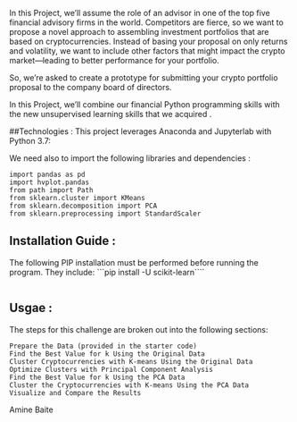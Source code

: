 In this Project, we’ll assume the role of an advisor in one of the top five financial advisory firms in the world. Competitors are fierce, so we want to propose a novel approach to assembling investment portfolios that are based on cryptocurrencies. Instead of basing your proposal on only returns and volatility, we want to include other factors that might impact the crypto market—leading to better performance for your portfolio.

So, we’re asked to create a prototype for submitting your crypto portfolio proposal to the company board of directors.

In this Project, we’ll combine our financial Python programming skills with the new unsupervised learning skills that we acquired .

##Technologies : This project leverages Anaconda and Jupyterlab with Python 3.7:

We need also to import the following libraries and dependencies :

```
import pandas as pd
import hvplot.pandas
from path import Path
from sklearn.cluster import KMeans
from sklearn.decomposition import PCA
from sklearn.preprocessing import StandardScaler 
```
## Installation Guide :
The following PIP installation must be performed before running the program. 
They include: 
```pip install -U scikit-learn````

```conda install -c pyviz hvplot
```
## Usgae :
The steps for this challenge are broken out into the following sections:
```Import the Data (provided in the starter code)
Prepare the Data (provided in the starter code)
Find the Best Value for k Using the Original Data
Cluster Cryptocurrencies with K-means Using the Original Data
Optimize Clusters with Principal Component Analysis
Find the Best Value for k Using the PCA Data
Cluster the Cryptocurrencies with K-means Using the PCA Data
Visualize and Compare the Results
````

Amine Baite
